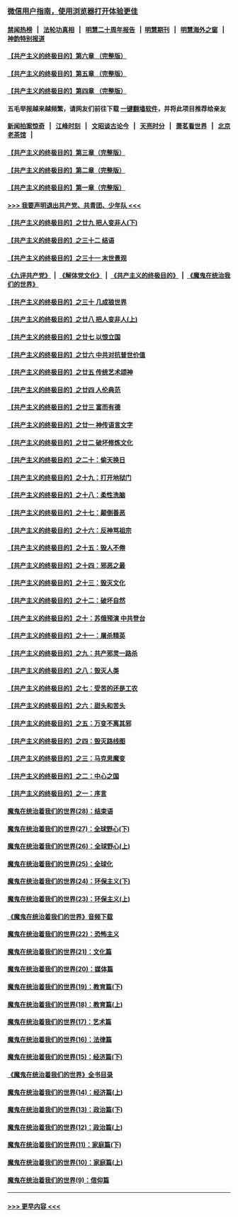### [微信用户指南，使用浏览器打开体验更佳](https://github.com/gfw-breaker/banned-news1/blob/master/indexes/wechat-guide.md?t=0)
#### [禁闻热榜](热点新闻.md?t=0)  &nbsp;&nbsp;|&nbsp;&nbsp; [法轮功真相](https://github.com/gfw-breaker/truth/blob/master/README.md?t=0) &nbsp;&nbsp;|&nbsp;&nbsp; [明慧二十周年报告](https://github.com/gfw-breaker/mh-reports/blob/master/README.md?t=0) &nbsp;&nbsp;|&nbsp;&nbsp;[明慧期刊](https://github.com/gfw-breaker/mh-qikan) &nbsp;&nbsp;|&nbsp;&nbsp; [明慧海外之窗](https://github.com/gfw-breaker/mh-news/blob/master/README.md?t=0) &nbsp;&nbsp;|&nbsp;&nbsp; [神韵特别报道](https://github.com/gfw-breaker/mh-news/blob/master/shenyun.md?t=0)
#### [【共产主义的终极目的】第六章 （完整版）](../pages/nsc422/n11428913.md?t=02072255) 
#### [【共产主义的终极目的】第五章 （完整版）](../pages/nsc422/n11428912.md?t=02072255) 
#### [【共产主义的终极目的】第四章 （完整版）](../pages/nsc422/n11428907.md?t=02072255) 
#### 五毛举报越来越频繁，请网友们前往下载 [一键翻墙软件](https://github.com/gfw-breaker/ssr-accounts)，并将此项目推荐给亲友
#### [新闻拍案惊奇](https://github.com/gfw-breaker/banned-news1/blob/master/pages/link4.md) &nbsp;&nbsp;|&nbsp;&nbsp; [江峰时刻](https://github.com/gfw-breaker/banned-news1/blob/master/pages/link4.md) &nbsp;&nbsp;|&nbsp;&nbsp; [文昭谈古论今](https://github.com/gfw-breaker/banned-news1/blob/master/pages/link4.md) &nbsp;&nbsp;|&nbsp;&nbsp; [天亮时分](https://github.com/gfw-breaker/banned-news1/blob/master/pages/link4.md) &nbsp;&nbsp;|&nbsp;&nbsp; [萧茗看世界](https://github.com/gfw-breaker/banned-news1/blob/master/pages/link4.md) &nbsp;&nbsp;|&nbsp;&nbsp; [北京老茶馆](https://github.com/gfw-breaker/banned-news1/blob/master/pages/link4.md) &nbsp;&nbsp;|&nbsp;&nbsp; 
#### [【共产主义的终极目的】第三章（完整版）](../pages/nsc422/n11428848.md?t=02072255) 
#### [【共产主义的终极目的】第二章（完整版）](../pages/nsc422/n11428831.md?t=02072255) 
#### [【共产主义的终极目的】第一章（完整版）](../pages/nsc422/n11417651.md?t=02072255) 
#### [>>> 我要声明退出共产党、共青团、少年队 <<<](https://github.com/begood0513/goodnews/blob/master/quit/letter.md) 
#### [【共产主义的终极目的】之廿九 把人变非人(下)](../pages/nsc422/n11344140.md?t=02072255) 
#### [【共产主义的终极目的】之三十二 结语](../pages/nsc422/n11360535.md?t=02072255) 
#### [【共产主义的终极目的】之三十一 末世景观](../pages/nsc422/n11351129.md?t=02072255) 
#### [《九评共产党》](https://github.com/begood0513/9ping.md/blob/master/README.md) &nbsp;|&nbsp; [《解体党文化》](../../../../jtdwh.md/blob/master/README.md)  &nbsp;|&nbsp; [《共产主义的终极目的》](../../../../gczydzjmd.md/blob/master/README.md) &nbsp;|&nbsp; [《魔鬼在统治我们的世界》](../../../../mgztzwmdsj.md/blob/master/README.md) 
#### [【共产主义的终极目的】之三十 几成狼世界](../pages/nsc422/n11348280.md?t=02072255) 
#### [【共产主义的终极目的】之廿八 把人变非人(上)](../pages/nsc422/n11340492.md?t=02072255) 
#### [【共产主义的终极目的】之廿七 以恨立国](../pages/nsc422/n11336944.md?t=02072255) 
#### [【共产主义的终极目的】之廿六 中共对抗普世价值](../pages/nsc422/n11324785.md?t=02072255) 
#### [【共产主义的终极目的】之廿五 传统艺术颂神](../pages/nsc422/n11296396.md?t=02072255) 
#### [【共产主义的终极目的】之廿四 人伦典范](../pages/nsc422/n11296397.md?t=02072255) 
#### [【共产主义的终极目的】之廿三 富而有德](../pages/nsc422/n11283598.md?t=02072255) 
#### [【共产主义的终极目的】之廿一 神传语言文字](../pages/nsc422/n11263265.md?t=02072255) 
#### [【共产主义的终极目的】之廿二 破坏修炼文化](../pages/nsc422/n11245728.md?t=02072255) 
#### [【共产主义的终极目的】之二十：偷天换日](../pages/nsc422/n11238846.md?t=02072255) 
#### [【共产主义的终极目的】之十九：打开地狱门](../pages/nsc422/n11206376.md?t=02072255) 
#### [【共产主义的终极目的】之十八：柔性洗脑](../pages/nsc422/n11199994.md?t=02072255) 
#### [【共产主义的终极目的】之十七：颠倒善恶](../pages/nsc422/n11179782.md?t=02072255) 
#### [【共产主义的终极目的】之十六：反神骂祖宗](../pages/nsc422/n11166798.md?t=02072255) 
#### [【共产主义的终极目的】之十五：毁人不倦](../pages/nsc422/n11166792.md?t=02072255) 
#### [【共产主义的终极目的】之十四：邪恶之最](../pages/nsc422/n11150249.md?t=02072255) 
#### [【共产主义的终极目的】之十三：毁灭文化](../pages/nsc422/n11135227.md?t=02072255) 
#### [【共产主义的终极目的】之十二：破坏自然](../pages/nsc422/n11135214.md?t=02072255) 
#### [【共产主义的终极目的】之十：苏俄预演 中共登台](../pages/nsc422/n11118424.md?t=02072255) 
#### [【共产主义的终极目的】之十一：屠杀精英](../pages/nsc422/n11118442.md?t=02072255) 
#### [【共产主义的终极目的】之九：共产邪灵一路杀](../pages/nsc422/n11114139.md?t=02072255) 
#### [【共产主义的终极目的】之八：毁灭人类](../pages/nsc422/n11108503.md?t=02072255) 
#### [【共产主义的终极目的】之七：受苦的还是工农](../pages/nsc422/n11101809.md?t=02072255) 
#### [【共产主义的终极目的】之六：甜头和苦头](../pages/nsc422/n11096971.md?t=02072255) 
#### [【共产主义的终极目的】之五：万变不离其邪](../pages/nsc422/n11091285.md?t=02072255) 
#### [【共产主义的终极目的】之四：毁灭路线图](../pages/nsc422/n11086284.md?t=02072255) 
#### [【共产主义的终极目的】之三：马克思魔变](../pages/nsc422/n11061941.md?t=02072255) 
#### [【共产主义的终极目的】之二：中心之国](../pages/nsc422/n11047728.md?t=02072255) 
#### [【共产主义的终极目的】之一：序言](../pages/nsc422/n11086077.md?t=02072255) 
#### [魔鬼在统治着我们的世界(28)：结束语](../pages/nsc422/n10936246.md?t=02072255) 
#### [魔鬼在统治着我们的世界(27)：全球野心(下)](../pages/nsc422/n10928319.md?t=02072255) 
#### [魔鬼在统治着我们的世界(26)：全球野心(上)](../pages/nsc422/n10900318.md?t=02072255) 
#### [魔鬼在统治着我们的世界(25)：全球化](../pages/nsc422/n10788205.md?t=02072255) 
#### [魔鬼在统治着我们的世界(24)：环保主义(下)](../pages/nsc422/n10695307.md?t=02072255) 
#### [魔鬼在统治着我们的世界(23)：环保主义(上)](../pages/nsc422/n10688613.md?t=02072255) 
#### [《魔鬼在统治着我们的世界》音频下载](../pages/nsc422/n10635553.md?t=02072255) 
#### [魔鬼在统治着我们的世界(22)：恐怖主义](../pages/nsc422/n10614727.md?t=02072255) 
#### [魔鬼在统治着我们的世界(21)：文化篇](../pages/nsc422/n10597706.md?t=02072255) 
#### [魔鬼在统治着我们的世界(20)：媒体篇](../pages/nsc422/n10586579.md?t=02072255) 
#### [魔鬼在统治着我们的世界(19)：教育篇(下)](../pages/nsc422/n10564808.md?t=02072255) 
#### [魔鬼在统治着我们的世界(18)：教育篇(上)](../pages/nsc422/n10526970.md?t=02072255) 
#### [魔鬼在统治着我们的世界(17)：艺术篇](../pages/nsc422/n10499093.md?t=02072255) 
#### [魔鬼在统治着我们的世界(16)：法律篇](../pages/nsc422/n10485969.md?t=02072255) 
#### [魔鬼在统治着我们的世界(15)：经济篇(下)](../pages/nsc422/n10469975.md?t=02072255) 
#### [《魔鬼在统治着我们的世界》全书目录](../pages/nsc422/n10464261.md?t=02072255) 
#### [魔鬼在统治着我们的世界(14)：经济篇(上)](../pages/nsc422/n10457370.md?t=02072255) 
#### [魔鬼在统治着我们的世界(13)：政治篇(下)](../pages/nsc422/n10448270.md?t=02072255) 
#### [魔鬼在统治着我们的世界(12)：政治篇(上)](../pages/nsc422/n10444576.md?t=02072255) 
#### [魔鬼在统治着我们的世界(11)：家庭篇(下)](../pages/nsc422/n10440961.md?t=02072255) 
#### [魔鬼在统治着我们的世界(10)：家庭篇(上)](../pages/nsc422/n10435448.md?t=02072255) 
#### [魔鬼在统治着我们的世界(9)：信仰篇](../pages/nsc422/n10432159.md?t=02072255) 

----
#### [ >>> 更早内容 <<< ](../indexes/nsc422-earlier.md)
